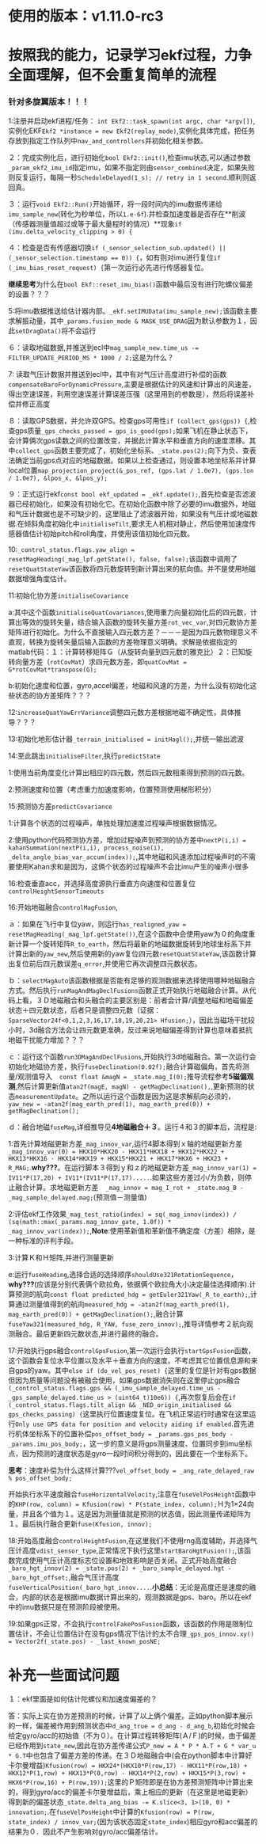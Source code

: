 # 使用的版本：v1.11.0-rc3

# 按照我的能力，记录学习ekf过程，力争全面理解，但不会重复简单的流程

### 针对多旋翼版本！！！

1:注册并启动ekf进程/任务： `int Ekf2::task_spawn(int argc, char *argv[])`,实例化EKF`Ekf2 *instance = new Ekf2(replay_mode)`,实例化具体完成，把任务存放到指定工作队列中`nav_and_controllers`并初始化相关参数。

２：完成实例化后，进行初始化`bool Ekf2::init()`,检查imu状态,可以通过参数`_param_ekf2_imu_id`指定imu，如果不指定则由`sensor_combined`决定，如果失败则反复运行，每隔一秒`ScheduleDelayed(1_s); // retry in 1 second`.顺利则返回真。

３：运行`void Ekf2::Run()`开始循环，将一段时间内的imu数据传递给`imu_sample_new`(转化为秒单位，所以`1.e-6f`).并检查加速度器是否存在**削波（传感器测量值超过或等于最大量程时的情况）**现象`if (imu.delta_velocity_clipping > 0) {`

４：检查是否有传感器切换`if (_sensor_selection_sub.updated() || (_sensor_selection.timestamp == 0)) {`，如有则对imu进行复位`if (_imu_bias_reset_request) {`第一次运行必先进行传感器复位。

**继续思考**为什么在`bool Ekf::reset_imu_bias()`函数中最后没有进行陀螺仪偏差的设置？？？

5:将imu数据推送给估计器内部。`_ekf.setIMUData(imu_sample_new);`该函数主要求解振动量，其中`_params.fusion_mode & MASK_USE_DRAG`因为默认参数为１，因此`setDragData()`将不会运行

６：读取地磁数据,并推送到ecl中`mag_sample_new.time_us -= FILTER_UPDATE_PERIOD_MS * 1000 / 2;`这是为什么？

7: 读取气压计数据并推送到ecl中，其中有对气压计高度进行补偿的函数`compensateBaroForDynamicPressure`,主要是根据估计的风速和计算出的风速差，得出空速误差，利用空速误差计算误差压强（这里用到的参数是），然后将误差补偿并修正高度

８：读取GPS数据，并允许双GPS。检查gps可用性`if (collect_gps(gps)) {`,检查gps质量`_gps_checks_passed = gps_is_good(gps);`如果飞机在静止状态下，会计算俩次gps读数之间的位置改变，并据此计算水平和垂直方向的速度漂移。其中`collect_gps`函数主要完成了，初始化坐标系、`_state.pos(2);`向下为负、查表法确定当前gps点对应的地磁数据。如果以上检查通过，则设置本地坐标系并计算local位置`map_projection_project(&_pos_ref, (gps.lat / 1.0e7), (gps.lon / 1.0e7), &lpos_x, &lpos_y);`

９：正式运行ekf`const bool ekf_updated = _ekf.update();`,首先检查是否滤波器已经初始化，如果没有初始化它。在初始化函数中除了必要的imu数据外，地磁和气压计数据也是不可缺少的，这里阻止了滤波器开始，如果没有气压计或地磁数据.在倾斜角度初始化中`initialiseTilt`,要求无人机相对静止，然后使用加速度传感器值估计初始pitch和roll角度，并使用该值初始化四元数。

10:`_control_status.flags.yaw_align = resetMagHeading(_mag_lpf.getState(), false, false);`该函数中调用了`resetQuatStateYaw`该函数将四元数旋转到新计算出来的航向值。并不是使用地磁数据增强角度估计。

11:初始化协方差`initialiseCovariance`

a:其中这个函数`initialiseQuatCovariances`,使用重力向量初始化后的四元数，计算出等效的旋转矢量，结合输入函数的旋转矢量方差`rot_vec_var`,对四元数协方差矩阵进行初始化。为什么不直接输入四元数方差？－－－是因为四元数物理意义不直观，转换为旋转矢量后输入函数的方差物理意义明确。求解是依据指定的matlab代码：１：计算转移矩阵Ｇ（从旋转向量到四元数的雅克比）２：已知旋转向量方差（`rotCovMat`）求四元数方差，即`quatCovMat = G*rotCovMat*transpose(G);`

b:初始化速度和位置，gyro,accel偏差，地磁和风速的方差，为什么没有初始化这些状态的协方差矩阵？？？

12:`increaseQuatYawErrVariance`调整四元数方差根据地磁不确定性，具体推导？？？

13:初始化地形估计器`_terrain_initialised = initHagl();`,并统一输出滤波

14:至此跳出`initialiseFilter`,执行`predictState`

1:使用当前角度变化计算出相应的四元数，然后四元数相乘得到预测的四元数。

2:预测速度和位置（考虑重力加速度影响，位置预测使用梯形积分）

15:预测协方差`predictCovariance`

1:计算各个状态的过程噪声，单独处理加速度过程噪声根据数据情况。

2:使用python代码预测协方差，增加过程噪声到预测的协方差中`nextP(i,i) = kahanSummation(nextP(i,i), process_noise(i), _delta_angle_bias_var_accum(index));`,其中地磁和风速添加过程噪声时的不需要使用Kahan求和是因为，这俩个状态的过程噪声不会比imu产生的噪声小很多

16:检查垂直acc，并选择高度源执行垂直方向速度和位置复位`controlHeightSensorTimeouts`

16:开始地磁融合`controlMagFusion`,

ａ：如果在飞行中复位yaw，则运行`has_realigned_yaw = resetMagHeading(_mag_lpf.getState())`,在这个函数中会使用yaw为０的角度重新计算一个旋转矩阵`R_to_earth`，然后将最新的地磁数据旋转到地球坐标系下并计算出新的`yaw_new`,然后使用新的yaw复位四元数`resetQuatStateYaw`,该函数计算出复位前后四元数误差`q_error`,并使用它再次调整四元数状态。

ｂ：`selectMagAuto`该函数根据是否能有足够的观测数据来选择使用哪种地磁融合方式。然后执行`runMagAndMagDeclFusions`函数正式开始执行地磁融合计算。从代码上看，３Ｄ地磁融合和头融合的主要区别是：前者会计算/调整地磁和地磁偏差状态＋四元数状态，后者只是调整四元数（证据：`SparseVector24f<0,1,2,3,16,17,18,19,20,21> Hfusion;`），因此当磁场干扰较小时，3d融合方法会让四元数更准确，反过来说地磁偏差得到计算也意味着抵抗地磁干扰能力增加？？？

ｃ：运行这个函数`run3DMagAndDeclFusions`,开始执行3d地磁融合。第一次运行会初始化地磁协方差，执行`fuseDeclination(0.02f);`融合计算磁偏角，首先将测量/观测值导入`	const float &magN = _state.mag_I(0);`推导流程参考**5磁偏观测**,然后计算更新值`atan2f(magE, magN) - getMagDeclination(),`,更新预测的状态`measurementUpdate`。之所以运行这个函数是因为这是求解航向必须的，`yaw_new = -atan2f(mag_earth_pred(1), mag_earth_pred(0)) + getMagDeclination();`

ｄ：融合地磁`fuseMag`,详细推导见**4地磁融合＋３**。运行４和３的脚本后，流程是:

1:首先计算地磁更新方差`_mag_innov_var`,运行4脚本得到ｘ轴的地磁更新方差`	_mag_innov_var(0) = HKX10*HKX20 - HKX11*HKX18 + HKX12*HKX22 + HKX13*HKX16 - HKX14*HKX19 + HKX15*HKX21 + HKX17*HKX6 + HKX23 + R_MAG;`.**why???**。在运行脚本３得到ｙ和ｚ的地磁更新方差`_mag_innov_var(1) = IV11*P(17,20) + IV11*(IV11*P(17,17).....`.如果这些方差过小/为负数，则停止融合计算。求地磁更新方差`	_mag_innov = mag_I_rot + _state.mag_B - _mag_sample_delayed.mag;`(预测值－测量值)

2:评估ekf工作效果`_mag_test_ratio(index) = sq(_mag_innov(index)) / (sq(math::max(_params.mag_innov_gate, 1.0f)) * _mag_innov_var(index));`,**Note**:使用革新值和革新值不确定度（方差）相除，是一种标准的评判手段。

3:计算Ｋ和Ｈ矩阵,并进行测量更新

e:运行`fuseHeading`,选择合适的选择顺序`shouldUse321RotationSequence`，**why???**(应该是分别代表俩个欧拉角，依据俩个欧拉角大小决定最佳选择顺序).计算预测的航向`const float predicted_hdg = getEuler321Yaw(_R_to_earth);`,计算通过测量值得到的航向`measured_hdg = -atan2f(mag_earth_pred(1), mag_earth_pred(0)) + getMagDeclination();`,融合计算`fuseYaw321(measured_hdg, R_YAW, fuse_zero_innov);`,推导详情参考２航向观测融合。最后更新四元数状态,并进行最终的融合。

17:开始执行gps融合`controlGpsFusion`,第一次运行会执行`startGpsFusion`函数，这个函数会复位水平位置以及水平＋垂直方向的速度。不考虑其它位置信息源和来自gps的yaw。其中`else if (do_vel_pos_reset) {`这里的复位是针对有gps数据但因为质量等问题没有被融合使用，如果gps数据消失则在这里停止gps融合` (_control_status.flags.gps && (_imu_sample_delayed.time_us - _gps_sample_delayed.time_us > (uint64_t)10e6)) {`,再次恢复后会在`if (_control_status.flags.tilt_align && _NED_origin_initialised && gps_checks_passing) {`这里执行位置速度复位。在飞机正常运行时通常在这里运行`Only use GPS data for position and velocity aiding if enabled`.首先进行机体坐标系下的位置补偿`pos_offset_body = _params.gps_pos_body - _params.imu_pos_body;`，这一步的意义是将gps测量速度、位置同步到imu坐标点，因为预测的速度状态是gyro一段时间积分得到的，因此要在一个坐标系下。

**思考**：速度补偿为什么这样计算???`vel_offset_body = _ang_rate_delayed_raw % pos_offset_body;`

开始执行水平速度融合`fuseHorizontalVelocity`,注意在`fuseVelPosHeight`函数中的`KHP(row, column) = Kfusion(row) * P(state_index, column);`Ｈ为1×24向量，并且各个值为１。这是因为测量值就是预测的状态值，因此测量传递矩阵为１。最后执行融合更新`fuse(Kfusion, innov);`

18:开始高度融合`controlHeightFusion`,在这里我们不使用rng高度辅助，并选择气压计高度`vdist_sensor_type`,正常情况下执行这里`startBaroHgtFusion();`,该函数完成使用气压计高度标志位设置和地效影响是否关闭。正式开始高度融合`_baro_hgt_innov(2) = _state.pos(2) + _baro_sample_delayed.hgt - _baro_hgt_offset;`,融合气压计高度`fuseVerticalPosition(_baro_hgt_innov....`.**小总结**：无论是高度还是速度的融合，内部的状态是根据imu数据计算出来的，观测数据是gps、baro。所以在ekf中的imu数据只是在预测阶段被使用。

19:如果gps正常，不会执行`controlFakePosFusion`函数，该函数的作用是限制位置估计，不会让位置估计在没有gps情况下估计的太不合理`_gps_pos_innov.xy() = Vector2f(_state.pos) - _last_known_posNE;`



# 补充一些面试问题

１：ekf里面是如何估计陀螺仪和加速度偏差的？

答：实际上实在协方差预测的时候，计算了以上俩个偏差。正如python脚本展示的一样，偏差被作用到预测状态中`d_ang_true = d_ang - d_ang_b`,初始化时候会给定gyro/acc的初始值（不为０）。在计算过程转移矩阵(Ａ/Ｆ)的时候，由于偏差已经作用到`state_new`,因此在协方差传递公式`P_new = A * P * A.T + G * var_u * G.T`中也包含了偏差方差的传递。在３Ｄ地磁融合中(会在python脚本中计算好卡尔曼增益)`Kfusion(row) = HKX24*(HKX10*P(row,17) - HKX11*P(row,18) + HKX12*P(1,row) + HKX13*P(0,row) - HKX14*P(2,row) + HKX15*P(3,row) + HKX6*P(row,16) + P(row,19));`这里的Ｐ矩阵即是在协方差预测矩阵中计算出来的，得到gyro/acc的偏差卡尔曼增益后，乘上相应的更新（在这里是地磁更新）得到新的偏差状态`_state.delta_ang_bias -= K.slice<3, 1>(10, 0) * innovation;`.在`fuseVelPosHeight`中计算的`Kfusion(row) = P(row, state_index) / innov_var;`(因为该状态固定`state_index`)相应gyro和acc偏差的结果为０．因此不产生影响对gyro/acc偏差估计。